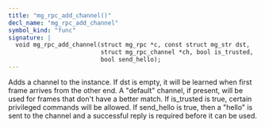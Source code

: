 ```yaml
---
title: "mg_rpc_add_channel()"
decl_name: "mg_rpc_add_channel"
symbol_kind: "func"
signature: |
  void mg_rpc_add_channel(struct mg_rpc *c, const struct mg_str dst,
                          struct mg_rpc_channel *ch, bool is_trusted,
                          bool send_hello);
---
```


Adds a channel to the instance.
If dst is empty, it will be learned when first frame arrives from the other
end. A "default" channel, if present, will be used for frames that don't have
a better match.
If is_trusted is true, certain privileged commands will be allowed.
If send_hello is true, then a "hello" is sent to the channel and a successful
reply is required before it can be used. 

